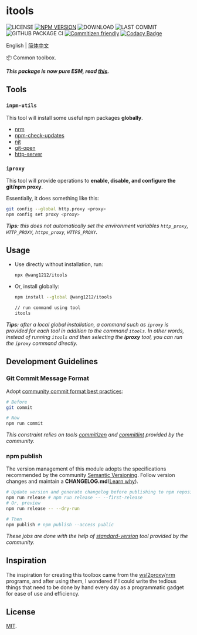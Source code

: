 # itools

<!-- ![MINZIPPED SIZE](https://badgen.net/bundlephobia/minzip/@wang1212/itools) -->

![LICENSE](https://badgen.net/github/license/wang1212/itools)
[![NPM VERSION](https://badgen.net/npm/v/@wang1212/itools)](https://www.npmjs.com/package/@wang1212/itools)
![DOWNLOAD](https://badgen.net/npm/dt/@wang1212/itools)
![LAST COMMIT](https://badgen.net/github/last-commit/wang1212/itools)
![GITHUB PACKAGE CI](https://img.shields.io/github/workflow/status/wang1212/itools/Node.js%20Package?label=ci/package%20publish)
[![Commitizen friendly](https://img.shields.io/badge/commitizen-friendly-brightgreen.svg)](http://commitizen.github.io/cz-cli/)
[![Codacy Badge](https://app.codacy.com/project/badge/Grade/01b1a8e4cbad48e4a9c401060122dec7)](https://www.codacy.com/gh/wang1212/itools/dashboard?utm_source=github.com&utm_medium=referral&utm_content=wang1212/itools&utm_campaign=Badge_Grade)

English | [简体中文](./README.zh-CN.md)

:package: Common toolbox.

_**This package is now pure ESM, read [this](https://gist.github.com/sindresorhus/a39789f98801d908bbc7ff3ecc99d99c).**_

## Tools

### `inpm-utils`

This tool will install some useful npm packages **globally**.

- [nrm](https://www.npmjs.com/package/nrm)
- [npm-check-updates](https://www.npmjs.com/package/npm-check-updates)
- [njt](https://njt.vercel.app/)
- [git-open](https://www.npmjs.com/package/git-open)
- [http-server](https://www.npmjs.com/package/http-server)

### `iproxy`

This tool will provide operations to **enable, disable, and configure the git/npm proxy**.

Essentially, it does something like this:

```bash
git config --global http.proxy <proxy>
npm config set proxy <proxy>
```

_**Tips:** this does not automatically set the environment variables `http_proxy`, `HTTP_PROXY`, `https_proxy`, `HTTPS_PROXY`._

## Usage

- Use directly without installation, run:

  ```bash
  npx @wang1212/itools
  ```

- Or, install globally:

  ```bash
  npm install --global @wang1212/itools

  // run command using tool
  itools
  ```

_**Tips:** after a local global installation, a command such as `iproxy` is provided for each tool in addition to the command `itools`. In other words, instead of running `itools` and then selecting the **iproxy** tool, you can run the `iproxy` command directly._

## Development Guidelines

### Git Commit Message Format

Adopt [community commit format best practices](https://www.conventionalcommits.org/):

```bash
# Before
git commit

# Now
npm run commit
```

_This constraint relies on tools [commitizen](http://commitizen.github.io/cz-cli/) and [commitlint](https://commitlint.js.org/) provided by the community._

### npm publish

The version management of this module adopts the specifications recommended by the community [Semantic Versioning](https://semver.org/). Follow version changes and maintain a **CHANGELOG.md**([Learn why](https://keepachangelog.com/)).

```bash
# Update version and generate changelog before publishing to npm repository
npm run release # npm run release -- --first-release
# Or, preview
npm run release -- --dry-run

# Then
npm publish # npm publish --access public
```

_These jobs are done with the help of [standard-version](https://github.com/conventional-changelog/standard-version) tool provided by the community._

## Inspiration

The inspiration for creating this toolbox came from the [wsl2proxy](https://github.com/wizcas/wsl2proxy)/[nrm](https://github.com/Pana/nrm) programs, and after using them, I wondered if I could write the tedious things that need to be done by hand every day as a programmatic gadget for ease of use and efficiency.

## License

[MIT](./LICENSE).
